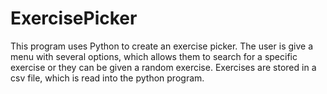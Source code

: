# ExercisePicker
This program uses Python to create an exercise picker.  The user is give a menu with several options, which allows them to search for a specific exercise or they can be given a random exercise.  Exercises are stored in a csv file, which is read into the python program.
